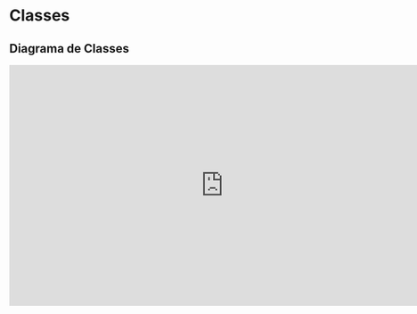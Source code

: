 # Classes

## Diagrama de Classes

<iframe width="768" height="432" src="https://miro.com/app/live-embed/uXjVKA6Y8UE=/?moveToViewport=-476,-594,1072,543&embedId=113898156376" frameborder="0" scrolling="no" allow="fullscreen; clipboard-read; clipboard-write" allowfullscreen></iframe>
